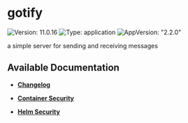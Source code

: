 # gotify

![Version: 11.0.16](https://img.shields.io/badge/Version-11.0.16-informational?style=flat-square) ![Type: application](https://img.shields.io/badge/Type-application-informational?style=flat-square) ![AppVersion: "2.2.0"](https://img.shields.io/badge/AppVersion-"2.2.0"-informational?style=flat-square)

a simple server for sending and receiving messages

## Available Documentation

- [**Changelog**](CHANGELOG)

- [**Container Security**](container-security)

- [**Helm Security**](helm-security)

